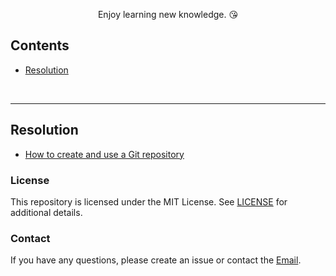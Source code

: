 <p align="center">
	Enjoy learning new knowledge. &#128536;
</p>



## Contents

- [Resolution](#Resolution)

<br>

---

## Resolution

- [How to create and use a Git repository](/Resolution/How-to-create-and-use-a-Git-repository.md)

### License

This repository is licensed under the MIT License. See [LICENSE](LICENSE) for additional details.

### Contact

If you have any questions, please create an issue or contact the [Email](yo3nglau@gmail.com).

